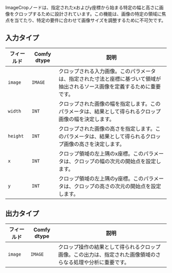 
ImageCropノードは、指定されたxおよびy座標から始まる特定の幅と高さに画像をクロップするために設計されています。この機能は、画像の特定の領域に焦点を当てたり、特定の要件に合わせて画像サイズを調整するために不可欠です。

## 入力タイプ

| フィールド | Comfy dtype | 説明                                                                                   |
|-------|-------------|-----------------------------------------------------------------------------------------------|
| `image` | `IMAGE` | クロップされる入力画像。このパラメータは、指定された寸法と座標に基づいて領域が抽出されるソース画像を定義するために重要です。 |
| `width` | `INT` | クロップされた画像の幅を指定します。このパラメータは、結果として得られるクロップ画像の幅を決定します。 |
| `height` | `INT` | クロップされた画像の高さを指定します。このパラメータは、結果として得られるクロップ画像の高さを決定します。 |
| `x` | `INT` | クロップ領域の左上隅のx座標。このパラメータは、クロップの幅の次元の開始点を設定します。 |
| `y` | `INT` | クロップ領域の左上隅のy座標。このパラメータは、クロップの高さの次元の開始点を設定します。 |

## 出力タイプ

| フィールド | Comfy dtype | 説明                                                                   |
|-------|-------------|-------------------------------------------------------------------------------|
| `image` | `IMAGE` | クロップ操作の結果として得られるクロップ画像。この出力は、指定された画像領域のさらなる処理や分析に重要です。 |